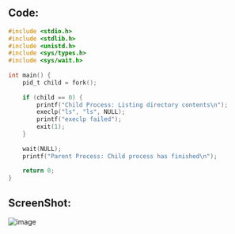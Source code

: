 ## Code:

```c
#include <stdio.h>
#include <stdlib.h>
#include <unistd.h>
#include <sys/types.h>
#include <sys/wait.h>
 
int main() {
    pid_t child = fork();
 
    if (child == 0) {
        printf("Child Process: Listing directory contents\n");
        execlp("ls", "ls", NULL);
        printf("execlp failed");
        exit(1);
    }
 
    wait(NULL);
    printf("Parent Process: Child process has finished\n");
 
    return 0;
}
```

## ScreenShot:

![image](https://github.com/user-attachments/assets/2b1b6def-925f-44a0-bd29-79a02ba116f0)
